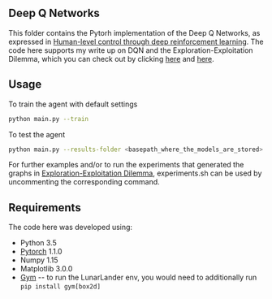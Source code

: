 ## Deep Q Networks

This folder contains the Pytorh implementation of the Deep Q Networks, as expressed in [Human-level control through deep reinforcement learning](https://storage.googleapis.com/deepmind-media/dqn/DQNNaturePaper.pdf). The code here supports my write up on DQN and the Exploration-Exploitation Dilemma, which you can check out by clicking [here](https://medium.com/@saasha/rl-series-2-dqn-e739eb3ab1d1) and [here](https://medium.com/@saasha/rl-series-3-to-explore-or-not-to-explore-1ff88e4bf5af).

## Usage
To train the agent with default settings
```sh
python main.py --train
```

To test the agent
```sh
python main.py --results-folder <basepath_where_the_models_are_stored>
```

For further examples and/or to run the experiments that generated the graphs in [Exploration-Exploitation Dilemma](https://medium.com/@saasha/rl-series-3-to-explore-or-not-to-explore-1ff88e4bf5af), experiments.sh can be used by uncommenting the corresponding command.

## Requirements
The code here was developed using:
* Python 3.5
* [Pytorch](https://pytorch.org/get-started/locally/) 1.1.0
* Numpy 1.15
* Matplotlib 3.0.0
* [Gym](https://github.com/openai/gym) -- to run the LunarLander env, you would need to additionally run ```pip install gym[box2d]```

